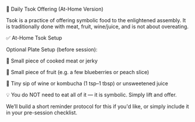 🍇 Daily Tsok Offering (At-Home Version)

Tsok is a practice of offering symbolic food to the enlightened assembly. It is traditionally done with meat, fruit, wine/juice, and is not about overeating.

✅ At-Home Tsok Setup

Optional Plate Setup (before session):

🍖 Small piece of cooked meat or jerky

🍑 Small piece of fruit (e.g. a few blueberries or peach slice)

🍷 Tiny sip of wine or kombucha (1 tsp–1 tbsp) or unsweetened juice



💡 You do NOT need to eat all of it — it is symbolic. Simply lift and offer.

We’ll build a short reminder protocol for this if you'd like, or simply include it in your pre-session checklist.
